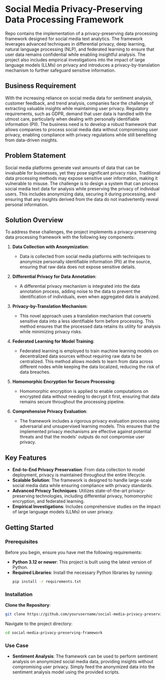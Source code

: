 # Social Media Privacy-Preserving Data Processing Framework

Repo contains the implementation of a privacy-preserving data processing framework designed for social media text analytics. The framework leverages advanced techniques in differential privacy, deep learning, natural language processing (NLP), and federated learning to ensure that user data remains confidential while enabling insightful analysis. The project also includes empirical investigations into the impact of large language models (LLMs) on privacy and introduces a privacy-by-translation mechanism to further safeguard sensitive information.

## Business Requirement

With the increasing reliance on social media data for sentiment analysis, customer feedback, and trend analysis, companies face the challenge of extracting valuable insights while maintaining user privacy. Regulatory requirements, such as GDPR, demand that user data is handled with the utmost care, particularly when dealing with personally identifiable information (PII). The business need is to develop a robust framework that allows companies to process social media data without compromising user privacy, enabling compliance with privacy regulations while still benefiting from data-driven insights.

## Problem Statement

Social media platforms generate vast amounts of data that can be invaluable for businesses, yet they pose significant privacy risks. Traditional data processing methods may expose sensitive user information, making it vulnerable to misuse. The challenge is to design a system that can process social media text data for analysis while preserving the privacy of individual users. This includes anonymizing data, securing it during processing, and ensuring that any insights derived from the data do not inadvertently reveal personal information.

## Solution Overview

To address these challenges, the project implements a privacy-preserving data processing framework with the following key components:

1. **Data Collection with Anonymization**:
   - Data is collected from social media platforms with techniques to anonymize personally identifiable information (PII) at the source, ensuring that raw data does not expose sensitive details.

2. **Differential Privacy for Data Annotation**:
   - A differential privacy mechanism is integrated into the data annotation process, adding noise to the data to prevent the identification of individuals, even when aggregated data is analyzed.

3. **Privacy-by-Translation Mechanism**:
   - This novel approach uses a translation mechanism that converts sensitive data into a less identifiable form before processing. This method ensures that the processed data retains its utility for analysis while minimizing privacy risks.

4. **Federated Learning for Model Training**:
   - Federated learning is employed to train machine learning models on decentralized data sources without requiring raw data to be centralized. This method allows models to learn from data across different nodes while keeping the data localized, reducing the risk of data breaches.

5. **Homomorphic Encryption for Secure Processing**:
   - Homomorphic encryption is applied to enable computations on encrypted data without needing to decrypt it first, ensuring that data remains secure throughout the processing pipeline.

6. **Comprehensive Privacy Evaluation**:
   - The framework includes a rigorous privacy evaluation process using adversarial and unsupervised learning models. This ensures that the implemented privacy mechanisms are effective against potential threats and that the models' outputs do not compromise user privacy.

## Key Features

- **End-to-End Privacy Preservation**: From data collection to model deployment, privacy is maintained throughout the entire lifecycle.
- **Scalable Solution**: The framework is designed to handle large-scale social media data while ensuring compliance with privacy standards.
- **Advanced Privacy Techniques**: Utilizes state-of-the-art privacy-preserving technologies, including differential privacy, homomorphic encryption, and federated learning.
- **Empirical Investigations**: Includes comprehensive studies on the impact of large language models (LLMs) on user privacy.

## Getting Started

### Prerequisites

Before you begin, ensure you have met the following requirements:

- **Python 3.12 or newer**: This project is built using the latest version of Python.
- **Required Libraries**: Install the necessary Python libraries by running:
  ```bash
  pip install -r requirements.txt
  ```

### Installation

**Clone the Repository**:
   ```bash
   git clone https://github.com/yourusername/social-media-privacy-preserving-framework.git
   ```
   Navigate to the project directory:
   ```bash
   cd social-media-privacy-preserving-framework
   ```

### Use Case

- **Sentiment Analysis**: The framework can be used to perform sentiment analysis on anonymized social media data, providing insights without compromising user privacy. Simply feed the anonymized data into the sentiment analysis model using the provided scripts.
